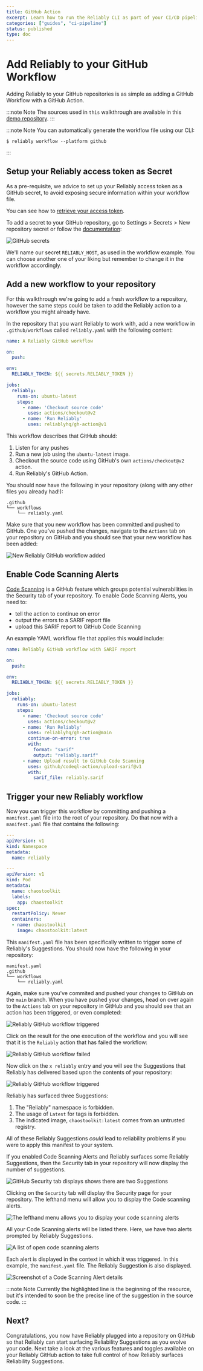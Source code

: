 ```yaml
---
title: GitHub Action
excerpt: Learn how to run the Reliably CLI as part of your CI/CD pipeline with GitHub Actions.
categories: ["guides", "ci-pipeline"]
status: published
type: doc
---
```

# Add Reliably to your GitHub Workflow

Adding Reliably to your GitHub repositories is as simple as adding a GitHub Workflow with a GitHub Action.

:::note Note
  The sources used in <code>this</code> walkthrough are available in this [demo repository](https://github.com/reliablyhq/action-demo/).
:::

:::note Note
  You can automatically generate the workflow file using our CLI:
  ```
  $ reliably workflow --platform github
  ```
:::

## Setup your Reliably access token as Secret

As a pre-requisite, we advice to set up your Reliably access token as a GitHub secret,
to avoid exposing secure information within your workflow file.

You can see how to [retrieve your access token](/docs/getting-started/login/#retrieve-your-access-token/).

To add a secret to your GitHub repository, go to Settings > Secrets > New repository secret
or follow the [documentation](https://docs.github.com/en/actions/reference/encrypted-secrets):

![GitHub secrets](./images/github-secrets.png)

We'll name our secret `RELIABLY_HOST`, as used in the workflow example.
You can choose another one of your liking but remember to change it in the workflow accordingly.

## Add a new workflow to your repository

For this walkthrough we're going to add a fresh workflow to a repository, however
the same steps could be taken to add the Reliably action to a workflow you might
already have.

In the repository that you want Reliably to work with, add a new workflow in `
.github/workflows` called `reliably.yaml` with the following content:

```yaml
name: A Reliably GitHub workflow

on:
  push:

env:
  RELIABLY_TOKEN: ${{ secrets.RELIABLY_TOKEN }}

jobs:
  reliably:
    runs-on: ubuntu-latest
    steps:
      - name: 'Checkout source code'
        uses: actions/checkout@v2
      - name: 'Run Reliably'
        uses: reliablyhq/gh-action@v1
```

This workflow describes that GitHub should:

1. Listen for any pushes
3. Run a new job using the `ubuntu-latest` image.
4. Checkout the source code using GitHub's own `actions/checkout@v2` action.
5. Run Reliably's GitHub Action.

You should now have the following in your repository (along with any other files you already had!):

```
.github
└── workflows
    └── reliably.yaml
```

Make sure that you new workflow has been committed and pushed to GitHub. One you've pushed the changes, navigate
to the `Actions` tab on your repository on GitHub and you should see that your new workflow has been added:

![New Reliably GitHub workflow added](./images/gh-reliably-workflow-added.png)


## Enable Code Scanning Alerts
<a href="https://docs.github.com/en/free-pro-team@latest/github/finding-security-vulnerabilities-and-errors-in-your-code/automatically-scanning-your-code-for-vulnerabilities-and-errors/" target="_blank" rel="noopener noreferer">Code Scanning</a> is a GitHub feature which groups potential vulnerabilities in the Security tab of your repository. To enable Code Scanning Alerts, you need to:

* tell the action to continue on error
* output the errors to a SARIF report file
* upload this SARIF report to GitHub Code Scanning

An example YAML workflow file that applies this would include:

```yaml
name: Reliably GitHub workflow with SARIF report

on:
  push:

env:
  RELIABLY_TOKEN: ${{ secrets.RELIABLY_TOKEN }}

jobs:
  reliably:
    runs-on: ubuntu-latest
    steps:
      - name: 'Checkout source code'
        uses: actions/checkout@v2
      - name: 'Run Reliably'
        uses: reliablyhq/gh-action@main
        continue-on-error: true
        with:
          format: "sarif"
          output: "reliably.sarif"
      - name: Upload result to GitHub Code Scanning
        uses: github/codeql-action/upload-sarif@v1
        with:
          sarif_file: reliably.sarif
```

## Trigger your new Reliably workflow

Now you can trigger this workflow by committing and pushing a `manifest.yaml` file into the root of your repository.
Do that now with a `manifest.yaml` file that contains the following:

```yaml
---
apiVersion: v1
kind: Namespace
metadata:
  name: reliably

---
apiVersion: v1
kind: Pod
metadata:
  name: chaostoolkit
  labels:
    app: chaostoolkit
spec:
  restartPolicy: Never
  containers:
  - name: chaostoolkit
    image: chaostoolkit:latest
```

This `manifest.yaml` file has been specifically written to trigger some of
Reliably's Suggestions. You should now have the following in your repository:

```
manifest.yaml
.github
└── workflows
    └── reliably.yaml
```

Again, make sure you've commited and pushed your changes to GitHub on the `main` branch. When you have pushed your changes,
head on over again to the `Actions` tab on your repository in GitHub and you should see that an action has been triggered, or
even completed:

![Reliably GitHub workflow triggered](./images/reliably-gh-action-triggered.png)


Click on the result for the one execution of the workflow and you will see that it is the `Reliably` action that has
failed the workflow:

![Reliably GitHub workflow failed](./images/failed-gh-workflow.png)


Now click on the `x reliably` entry and you will see the Suggestions that Reliably has delivered based upon the contents of
your repository:

![Reliably GitHub workflow triggered](./images/reliably-gh-action-suggestions.png)


Reliably has surfaced three Suggestions:

1. The "Reliably" namespace is forbidden.
2. The usage of `Latest` for tags is forbidden.
3. The indicated image, `chaostoolkit:latest` comes from an untrusted registry.

All of these Reliably Suggestions *could* lead to reliability problems if you were to apply this manifest to your system.

If you enabled Code Scanning Alerts and Reliably surfaces some Reliably
Suggestions, then the Security tab in your repository will now display the
number of suggestions.

![GitHub Security tab displays shows there are two Suggestions](./images/github-security-tab.png)

Clicking on the `Security` tab will display the Security page for your repository. The lefthand menu will allow you to display the Code scanning alerts.

![The lefthand menu allows you to display your code scanning alerts](./images/security-page.png)

All your Code Scanning alerts will be listed there. Here, we have two alerts prompted by Reliably Suggestions.

![A list of open code scanning alerts](./images/code-scanning-alerts-list.png)

Each alert is displayed in the context in which it was triggered. In this example, the `manifest.yaml` file. The Reliably Suggestion is also displayed.

![Screenshot of a Code Scanning Alert details](./images/alert-detail.png)


:::note Note
  Currently the highlighted line is the beginning of the resource, but it's intended to soon be the precise line of the suggestion in the source code.
:::

## Next?

Congratulations, you now have Reliably plugged into a repository on GitHub so that Reliably can start surfacing Reliability Suggestions as you evolve your code. Next take a look at the various features and toggles available on your Reliably GitHub action to take full control of how Reliably surfaces Reliability Suggestions.




